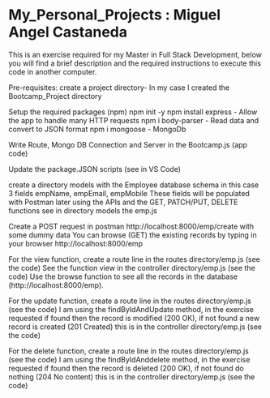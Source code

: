 # My_Personal_Projects : Miguel Angel Castaneda
This is an exercise required for my Master in Full Stack Development, below you will find a brief description and the required instructions to execute
this code in another computer.

Pre-requisites:
create a project directory- In my case I created the Bootcamp_Project directory

Setup the required packages (npm)
npm init -y
npm install express         - Allow the app to handle many HTTP requests
npm i body-parser           - Read data and convert to JSON format
npm i mongoose              - MongoDb

Write Route, Mongo DB Connection and Server in the Bootcamp.js (app code)

Update the package.JSON scripts (see in VS Code)

create a directory models with the Employee database schema in this case 3 fields empName, empEmail, empMobile
These fields will be populated with Postman later using the APIs and the GET, PATCH/PUT, DELETE functions
see in directory models the emp.js

Create a POST request in postman  http://localhost:8000/emp/create with some dummy data
You can browse (GET) the existing records by typing in your browser  http://localhost:8000/emp

For the view function, create a route line in the routes directory/emp.js (see the code)
See the function view in the controller directory/emp.js (see the code)
Use the browse function to see all the records in the database (http://localhost:8000/emp).

For the update function, create a route line in the routes directory/emp.js (see the code)
I am using the findByIdAndUpdate method, in the exercise requested if found then the record is modified (200 OK), 
if not found a new record is created (201 Created)
this is in the controller directory/emp.js (see the code)

For the delete function, create a route line in the routes directory/emp.js (see the code)
I am using the findByIdAnddelete method, in the exercise requested if found then the record is deleted (200 OK), 
if not found do nothing (204 No content)
this is in the controller directory/emp.js (see the code)


